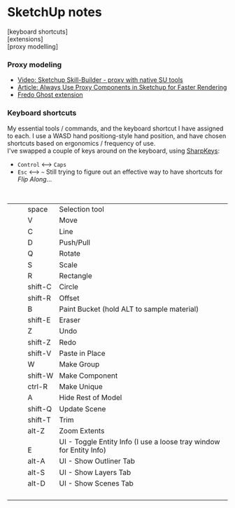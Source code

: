 
# SketchUp notes
[keyboard shortcuts] \
[extensions] \
[proxy modelling]

### Proxy modeling
- [Video: Sketchup Skill-Builder - proxy with native SU tools](https://youtu.be/2VZj-odqx68)
- [Article: Always Use Proxy Components in Sketchup for Faster Rendering](http://sketchup-ur-space.com/2017/dec/always-use-proxy-components-in-sketchup-for-faster-rendering.html)
- [Fredo Ghost extension](https://sketchucation.com/plugin/2191-fredoghost)

### Keyboard shortcuts
My essential tools / commands, and the keyboard shortcut I have assigned to each.  I use a WASD hand positiong-style hand position, and have chosen shortcuts based on ergonomics / frequency of use.
<br />
I've swapped a couple of keys around on the keyboard, using <a href="https://www.randyrants.com/category/sharpkeys/">SharpKeys</a>:
  - `Control` <--> `Caps`
  - `Esc` <--> `~`
Still trying to figure out an effective way to have shortcuts for <i>Flip Along</i>...&nbsp; <br />
<br />
<table style="border-collapse: collapse; border: none;"><colgroup><col width="57"></col><col width="79"></col><col width="488"></col></colgroup><tbody>
<tr style="height: 0pt;"><td style="padding: 2pt 2pt 2pt 2pt; vertical-align: bottom;"><br /></td><td style="padding: 2pt 2pt 2pt 2pt; vertical-align: bottom;"><div dir="ltr" style="line-height: 1.2; margin-bottom: 0pt; margin-top: 0pt;">
space</div>
</td><td style="padding: 2pt 2pt 2pt 2pt; vertical-align: bottom;"><div dir="ltr" style="line-height: 1.2; margin-bottom: 0pt; margin-top: 0pt;">
Selection tool</div>
</td></tr>
<tr style="height: 0pt;"><td style="padding: 2pt 2pt 2pt 2pt; vertical-align: bottom;"><br /></td><td style="padding: 2pt 2pt 2pt 2pt; vertical-align: bottom;"><div dir="ltr" style="line-height: 1.2; margin-bottom: 0pt; margin-top: 0pt;">
V</div>
</td><td style="padding: 2pt 2pt 2pt 2pt; vertical-align: bottom;"><div dir="ltr" style="line-height: 1.2; margin-bottom: 0pt; margin-top: 0pt;">
Move</div>
</td></tr>
<tr style="height: 0pt;"><td style="padding: 2pt 2pt 2pt 2pt; vertical-align: bottom;"><br /></td><td style="padding: 2pt 2pt 2pt 2pt; vertical-align: bottom;"><div dir="ltr" style="line-height: 1.2; margin-bottom: 0pt; margin-top: 0pt;">
C</div>
</td><td style="padding: 2pt 2pt 2pt 2pt; vertical-align: bottom;"><div dir="ltr" style="line-height: 1.2; margin-bottom: 0pt; margin-top: 0pt;">
Line</div>
</td></tr>
<tr style="height: 0pt;"><td style="padding: 2pt 2pt 2pt 2pt; vertical-align: bottom;"><br /></td><td style="padding: 2pt 2pt 2pt 2pt; vertical-align: bottom;"><div dir="ltr" style="line-height: 1.2; margin-bottom: 0pt; margin-top: 0pt;">
D</div>
</td><td style="padding: 2pt 2pt 2pt 2pt; vertical-align: bottom;"><div dir="ltr" style="line-height: 1.2; margin-bottom: 0pt; margin-top: 0pt;">
Push/Pull</div>
</td></tr>
<tr style="height: 0pt;"><td style="padding: 2pt 2pt 2pt 2pt; vertical-align: bottom;"><br /></td><td style="padding: 2pt 2pt 2pt 2pt; vertical-align: bottom;"><div dir="ltr" style="line-height: 1.2; margin-bottom: 0pt; margin-top: 0pt;">
Q</div>
</td><td style="padding: 2pt 2pt 2pt 2pt; vertical-align: bottom;"><div dir="ltr" style="line-height: 1.2; margin-bottom: 0pt; margin-top: 0pt;">
Rotate</div>
</td></tr>
<tr style="height: 0pt;"><td style="padding: 2pt 2pt 2pt 2pt; vertical-align: bottom;"><br /></td><td style="padding: 2pt 2pt 2pt 2pt; vertical-align: bottom;"><div dir="ltr" style="line-height: 1.2; margin-bottom: 0pt; margin-top: 0pt;">
S</div>
</td><td style="padding: 2pt 2pt 2pt 2pt; vertical-align: bottom;"><div dir="ltr" style="line-height: 1.2; margin-bottom: 0pt; margin-top: 0pt;">
Scale</div>
</td></tr>
<tr style="height: 0pt;"><td style="padding: 2pt 2pt 2pt 2pt; vertical-align: bottom;"><br /></td><td style="padding: 2pt 2pt 2pt 2pt; vertical-align: bottom;"><div dir="ltr" style="line-height: 1.2; margin-bottom: 0pt; margin-top: 0pt;">
R</div>
</td><td style="padding: 2pt 2pt 2pt 2pt; vertical-align: bottom;"><div dir="ltr" style="line-height: 1.2; margin-bottom: 0pt; margin-top: 0pt;">
Rectangle</div>
</td></tr>
<tr style="height: 0pt;"><td style="padding: 2pt 2pt 2pt 2pt; vertical-align: bottom;"><br /></td><td style="padding: 2pt 2pt 2pt 2pt; vertical-align: bottom;"><div dir="ltr" style="line-height: 1.2; margin-bottom: 0pt; margin-top: 0pt;">
shift-C</div>
</td><td style="padding: 2pt 2pt 2pt 2pt; vertical-align: bottom;"><div dir="ltr" style="line-height: 1.2; margin-bottom: 0pt; margin-top: 0pt;">
Circle</div>
</td></tr>
<tr style="height: 0pt;"><td style="padding: 2pt 2pt 2pt 2pt; vertical-align: bottom;"><br /></td><td style="padding: 2pt 2pt 2pt 2pt; vertical-align: bottom;"><div dir="ltr" style="line-height: 1.2; margin-bottom: 0pt; margin-top: 0pt;">
shift-R</div>
</td><td style="padding: 2pt 2pt 2pt 2pt; vertical-align: bottom;"><div dir="ltr" style="line-height: 1.2; margin-bottom: 0pt; margin-top: 0pt;">
Offset</div>
</td></tr>
<tr style="height: 0pt;"><td style="padding: 2pt 2pt 2pt 2pt; vertical-align: bottom;"><br /></td><td style="padding: 2pt 2pt 2pt 2pt; vertical-align: bottom;"><div dir="ltr" style="line-height: 1.2; margin-bottom: 0pt; margin-top: 0pt;">
B</div>
</td><td style="padding: 2pt 2pt 2pt 2pt; vertical-align: bottom;"><div dir="ltr" style="line-height: 1.2; margin-bottom: 0pt; margin-top: 0pt;">
Paint Bucket (hold ALT to sample material)</div>
</td></tr>
<tr style="height: 0pt;"><td style="padding: 2pt 2pt 2pt 2pt; vertical-align: bottom;"><br /></td><td style="padding: 2pt 2pt 2pt 2pt; vertical-align: bottom;"><div dir="ltr" style="line-height: 1.2; margin-bottom: 0pt; margin-top: 0pt;">
shift-E</div>
</td><td style="padding: 2pt 2pt 2pt 2pt; vertical-align: bottom;"><div dir="ltr" style="line-height: 1.2; margin-bottom: 0pt; margin-top: 0pt;">
Eraser</div>
</td></tr>
<tr style="height: 0pt;"><td style="padding: 2pt 2pt 2pt 2pt; vertical-align: bottom;"><br /></td><td style="padding: 2pt 2pt 2pt 2pt; vertical-align: bottom;"><div dir="ltr" style="line-height: 1.2; margin-bottom: 0pt; margin-top: 0pt;">
Z</div>
</td><td style="padding: 2pt 2pt 2pt 2pt; vertical-align: bottom;"><div dir="ltr" style="line-height: 1.2; margin-bottom: 0pt; margin-top: 0pt;">
Undo</div>
</td></tr>
<tr style="height: 0pt;"><td style="padding: 2pt 2pt 2pt 2pt; vertical-align: bottom;"><br /></td><td style="padding: 2pt 2pt 2pt 2pt; vertical-align: bottom;"><div dir="ltr" style="line-height: 1.2; margin-bottom: 0pt; margin-top: 0pt;">
shift-Z</div>
</td><td style="padding: 2pt 2pt 2pt 2pt; vertical-align: bottom;"><div dir="ltr" style="line-height: 1.2; margin-bottom: 0pt; margin-top: 0pt;">
Redo</div>
</td></tr>
<tr style="height: 0pt;"><td style="padding: 2pt 2pt 2pt 2pt; vertical-align: bottom;"><br /></td><td style="padding: 2pt 2pt 2pt 2pt; vertical-align: bottom;"><div dir="ltr" style="line-height: 1.2; margin-bottom: 0pt; margin-top: 0pt;">
shift-V</div>
</td><td style="padding: 2pt 2pt 2pt 2pt; vertical-align: bottom;"><div dir="ltr" style="line-height: 1.2; margin-bottom: 0pt; margin-top: 0pt;">
Paste in Place</div>
</td></tr>
<tr style="height: 0pt;"><td style="padding: 2pt 2pt 2pt 2pt; vertical-align: bottom;"><br /></td><td style="padding: 2pt 2pt 2pt 2pt; vertical-align: bottom;"><div dir="ltr" style="line-height: 1.2; margin-bottom: 0pt; margin-top: 0pt;">
W</div>
</td><td style="padding: 2pt 2pt 2pt 2pt; vertical-align: bottom;"><div dir="ltr" style="line-height: 1.2; margin-bottom: 0pt; margin-top: 0pt;">
Make Group</div>
</td></tr>
<tr style="height: 0pt;"><td style="padding: 2pt 2pt 2pt 2pt; vertical-align: bottom;"><br /></td><td style="padding: 2pt 2pt 2pt 2pt; vertical-align: bottom;"><div dir="ltr" style="line-height: 1.2; margin-bottom: 0pt; margin-top: 0pt;">
shift-W</div>
</td><td style="padding: 2pt 2pt 2pt 2pt; vertical-align: bottom;"><div dir="ltr" style="line-height: 1.2; margin-bottom: 0pt; margin-top: 0pt;">
Make Component</div>
</td></tr>
<tr style="height: 0pt;"><td style="padding: 2pt 2pt 2pt 2pt; vertical-align: bottom;"><br /></td><td style="padding: 2pt 2pt 2pt 2pt; vertical-align: bottom;"><div dir="ltr" style="line-height: 1.2; margin-bottom: 0pt; margin-top: 0pt;">
ctrl-R</div>
</td><td style="padding: 2pt 2pt 2pt 2pt; vertical-align: bottom;"><div dir="ltr" style="line-height: 1.2; margin-bottom: 0pt; margin-top: 0pt;">
Make Unique</div>
</td></tr>
<tr style="height: 0pt;"><td style="padding: 2pt 2pt 2pt 2pt; vertical-align: bottom;"><br /></td><td style="padding: 2pt 2pt 2pt 2pt; vertical-align: bottom;"><div dir="ltr" style="line-height: 1.2; margin-bottom: 0pt; margin-top: 0pt;">
A</div>
</td><td style="padding: 2pt 2pt 2pt 2pt; vertical-align: bottom;"><div dir="ltr" style="line-height: 1.2; margin-bottom: 0pt; margin-top: 0pt;">
Hide Rest of Model</div>
</td></tr>
<tr style="height: 0pt;"><td style="padding: 2pt 2pt 2pt 2pt; vertical-align: bottom;"><br /></td><td style="padding: 2pt 2pt 2pt 2pt; vertical-align: bottom;"><div dir="ltr" style="line-height: 1.2; margin-bottom: 0pt; margin-top: 0pt;">
shift-Q</div>
</td><td style="padding: 2pt 2pt 2pt 2pt; vertical-align: bottom;"><div dir="ltr" style="line-height: 1.2; margin-bottom: 0pt; margin-top: 0pt;">
Update Scene</div>
</td></tr>
<tr style="height: 0pt;"><td style="padding: 2pt 2pt 2pt 2pt; vertical-align: bottom;"><br /></td><td style="padding: 2pt 2pt 2pt 2pt; vertical-align: bottom;"><div dir="ltr" style="line-height: 1.2; margin-bottom: 0pt; margin-top: 0pt;">
shift-T</div>
</td><td style="padding: 2pt 2pt 2pt 2pt; vertical-align: bottom;"><div dir="ltr" style="line-height: 1.2; margin-bottom: 0pt; margin-top: 0pt;">
Trim</div>
</td></tr>
<tr style="height: 0pt;"><td style="padding: 2pt 2pt 2pt 2pt; vertical-align: bottom;"><br /></td><td style="padding: 2pt 2pt 2pt 2pt; vertical-align: bottom;"><div dir="ltr" style="line-height: 1.2; margin-bottom: 0pt; margin-top: 0pt;">
alt-Z</div>
</td><td style="padding: 2pt 2pt 2pt 2pt; vertical-align: bottom;"><div dir="ltr" style="line-height: 1.2; margin-bottom: 0pt; margin-top: 0pt;">
Zoom Extents</div>
</td></tr>
<tr style="height: 0pt;"><td style="padding: 2pt 2pt 2pt 2pt; vertical-align: bottom;"><br /></td><td style="padding: 2pt 2pt 2pt 2pt; vertical-align: bottom;"><div dir="ltr" style="line-height: 1.2; margin-bottom: 0pt; margin-top: 0pt;">
E</div>
</td><td style="padding: 2pt 2pt 2pt 2pt; vertical-align: bottom;"><div dir="ltr" style="line-height: 1.2; margin-bottom: 0pt; margin-top: 0pt;">
UI - Toggle Entity Info (I use a loose tray window for Entity Info)</div>
</td></tr>
<tr style="height: 0pt;"><td style="padding: 2pt 2pt 2pt 2pt; vertical-align: bottom;"><br /></td><td style="padding: 2pt 2pt 2pt 2pt; vertical-align: bottom;"><div dir="ltr" style="line-height: 1.2; margin-bottom: 0pt; margin-top: 0pt;">
alt-A</div>
</td><td style="padding: 2pt 2pt 2pt 2pt; vertical-align: bottom;"><div dir="ltr" style="line-height: 1.2; margin-bottom: 0pt; margin-top: 0pt;">
UI - Show Outliner Tab</div>
</td></tr>
<tr style="height: 0pt;"><td style="padding: 2pt 2pt 2pt 2pt; vertical-align: bottom;"><br /></td><td style="padding: 2pt 2pt 2pt 2pt; vertical-align: bottom;"><div dir="ltr" style="line-height: 1.2; margin-bottom: 0pt; margin-top: 0pt;">
alt-S</div>
</td><td style="padding: 2pt 2pt 2pt 2pt; vertical-align: bottom;"><div dir="ltr" style="line-height: 1.2; margin-bottom: 0pt; margin-top: 0pt;">
UI - Show Layers Tab</div>
</td></tr>
<tr style="height: 0pt;"><td style="padding: 2pt 2pt 2pt 2pt; vertical-align: bottom;"><br /></td><td style="padding: 2pt 2pt 2pt 2pt; vertical-align: bottom;"><div dir="ltr" style="line-height: 1.2; margin-bottom: 0pt; margin-top: 0pt;">
alt-D</div>
</td><td style="padding: 2pt 2pt 2pt 2pt; vertical-align: bottom;"><div dir="ltr" style="line-height: 1.2; margin-bottom: 0pt; margin-top: 0pt;">
UI - Show Scenes Tab</div>
</td></tr>
<tr style="height: 0pt;"><td style="padding: 2pt 2pt 2pt 2pt; vertical-align: bottom;"><br /></td><td style="padding: 2pt 2pt 2pt 2pt; vertical-align: bottom;"><br /></td><td style="padding: 2pt 2pt 2pt 2pt; vertical-align: bottom;"><br /></td></tr>
</tbody></table>


